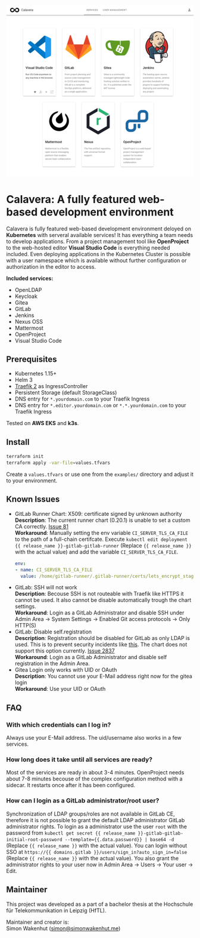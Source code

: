 <img src="docs/screenshots/banner.png" alt="Calavera" width="800"/>

# Calavera: A fully featured web-based development environment
Calavera is fully featured web-based development environment deloyed on **Kubernetes** with serveral available services! It has everything a team needs to develop applications. From a project management tool like **OpenProject** to the web-hosted editor **Visual Studio Code** is everything needed included. Even deploying applications in the Kubernetes Cluster is possible with a user namespace which is available without further configuration or authorization in the editor to access.

**Included services:**
- OpenLDAP
- Keycloak
- Gitea
- GitLab
- Jenkins
- Nexus OSS
- Mattermost
- OpenProject
- Visual Studio Code

## Prerequisites
- Kubernetes 1.15+
- Helm 3
- [Traefik 2](https://docs.traefik.io/) as IngressController
- Persistent Storage (default StorageClass)
- DNS entry for `*.yourdomain.com` to your Traefik Ingress
- DNS entry for `*.editor.yourdomain.com` or `*.*.yourdomain.com` to your Traefik Ingress

Tested on **AWS EKS** and **k3s**.

## Install
``` bash
terraform init
terraform apply -var-file=values.tfvars
```

Create a `values.tfvars` or use one from the `examples/` directory and adjust it to your environment.

## Known Issues
- GitLab Runner Chart: X509: certificate signed by unknown authority  
  **Description**: The current runner chart (0.20.1) is unable to set a custom CA correctly. [Issue 81](https://gitlab.com/gitlab-org/charts/gitlab-runner/-/issues/81)  
  **Workaround**: Manually setting the env variable `CI_SERVER_TLS_CA_FILE` to the path of a full-chain certifcate. Execute `kubectl edit deployment {{ release_name }}-gitlab-gitlab-runner` (Replace `{{ release_name }}` with the actual value) and add the variable `CI_SERVER_TLS_CA_FILE`. 
  ``` yaml
  env:
  - name: CI_SERVER_TLS_CA_FILE
    value: /home/gitlab-runner/.gitlab-runner/certs/lets_encrypt_staging_root.pem
  ```
- GitLab: SSH will not work  
  **Description**: Becouse SSH is not routeable with Traefik like HTTPS it cannot be used. It also cannot be disable automatically trough the chart settings.  
  **Workaround**: Login as a GitLab Administrator and disable SSH under Admin Area → System Settings → Enabled Git access protocols → Only HTTP(S)  
- GitLab: Disable self.registration  
  **Description**: Registration should be disabled for GitLab as only LDAP is used. This is to prevent security incidents like [this](https://www.teiss.co.uk/daimler-ag-mercedes-source-code-leak/). The chart does not support this option currently. [Issue 2837](https://gitlab.com/gitlab-org/omnibus-gitlab/-/issues/2837)  
  **Workaround**: Login as a GitLab Administrator and disable self registration in the Admin Area.
- Gitea Login only works with UID or OAuth  
  **Description**: You cannot use your E-Mail address right now for the gitea login  
  **Workaround**: Use your UID or OAuth

## FAQ
### With which credentials can I log in?
Always use your E-Mail address. The uid/username also works in a few services.

### How long does it take until all services are ready?
Most of the services are ready in about 3-4 minutes. OpenProject needs about 7-8 minutes becouse of the complex configuration method with a sidecar. It restarts once after it has been configured.

### How can I login as a GitLab administrator/root user?
Synchronization of LDAP groups/roles are not available in GitLab CE, therefore it is not possible to grant the default LDAP administrator GitLab administrator rights. To login as a administrator use the user `root` with the password from `kubectl get secret {{ release_name }}-gitlab-gitlab-initial-root-password --template={{.data.password}} | base64 -d` (Replace `{{ release_name }}` with the actual value). You can login without SSO at `https://{{ domains.gitlab }}/users/sign_in?auto_sign_in=false` (Replace `{{ release_name }}` with the actual value). You also grant the administrator rights to your user now in Admin Area → Users → Your user → Edit.


## Maintainer
This project was developed as a part of a bachelor thesis at the Hochschule für Telekommunikation in Leipzig (HfTL).

Maintainer and creator is:  
Simon Wakenhut (<simon@simonwakenhut.me>)